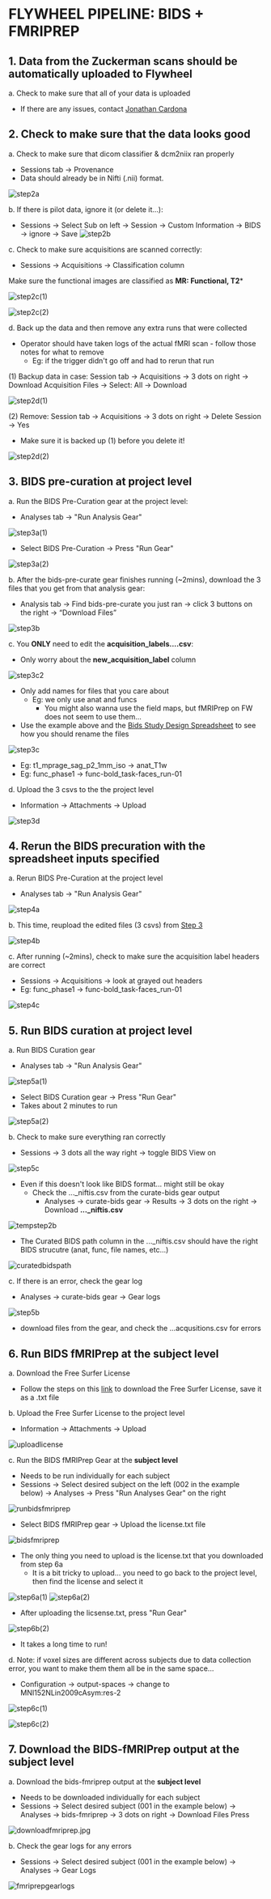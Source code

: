# FLYWHEEL PIPELINE: BIDS + FMRIPREP

## 1. Data from the Zuckerman scans should be automatically uploaded to Flywheel
a. Check to make sure that all of your data is uploaded
- If there are any issues, contact [Jonathan Cardona](jc5724@columbia.edu)

## 2. Check to make sure that the data looks good

a. Check to make sure that dicom classifier & dcm2niix ran properly
- Sessions tab -> Provenance
- Data should already be in Nifti (.nii) format. 

![step2a](imgs/step2a.jpg)

b. If there is pilot data, ignore it (or delete it...):

- Sessions &rarr; Select Sub on left &rarr; Session &rarr; Custom Information &rarr; BIDS &rarr; ignore &rarr; Save
![step2b](imgs/step2b.jpg)

c. Check to make sure acquisitions are scanned correctly:

- Sessions -> Acquisitions -> Classification column

 Make sure the functional images are classified as **MR: Functional, T2***

 ![step2c(1)](imgs/step2c(1).jpg)

![step2c(2)](imgs/step2c(2).jpg)


d. Back up the data and then remove any extra runs that were collected
- Operator should have taken logs of the actual fMRI scan - follow those notes for what to remove
  - Eg: if the trigger didn't go off and had to rerun that run

(1) Backup data in case: Session tab -> Acquisitions -> 3 dots on right -> Download Acquisition Files -> Select: All -> Download

![step2d(1)](imgs/step2d(1).jpg)

(2) Remove: Session tab -> Acquisitions -> 3 dots on right -> Delete Session -> Yes
- Make sure it is backed up (1) before you delete it! 

![step2d(2)](imgs/step2d(2).jpg)

## 3. BIDS pre-curation at project level

a. Run the BIDS Pre-Curation gear at the project level:
- Analyses tab &rarr; "Run Analysis Gear"

![step3a(1)](imgs/step3a(1).jpg)

- Select BIDS Pre-Curation &rarr; Press "Run Gear"

![step3a(2)](imgs/step3a(2).jpg)

b. After the bids-pre-curate gear finishes running (~2mins), download the 3 files that you get from that analysis gear:
- Analysis tab &rarr; Find bids-pre-curate you just ran &rarr; click 3 buttons on the right &rarr; “Download Files”

![step3b](imgs/step3b.jpg)

c. You **ONLY** need to edit the **acquisition_labels....csv**:

- Only worry about the **new_acquisition_label** column

![step3c2](imgs/step3c2.jpg)
- Only add names for files that you care about
  - Eg: we only use anat and funcs 
    - You might also wanna use the field maps, but fMRIPrep on FW does not seem to use them...   
- Use the example above and the  [Bids Study Design Spreadsheet](https://docs.google.com/spreadsheets/d/1DdNVY99udc8NeYpMS_ogAg19FZgkISkP/edit#gid=1495259008) to see how you should rename the files

![step3c](imgs/step3c.jpg)

- Eg: t1_mprage_sag_p2_1mm_iso &rarr; anat_T1w
- Eg: func_phase1 &rarr; func-bold_task-faces_run-01

d. Upload the 3 csvs to the the project level
- Information &rarr; Attachments &rarr; Upload

![step3d](imgs/step3d.jpg)

## 4. Rerun the BIDS precuration with the spreadsheet inputs specified

a. Rerun BIDS Pre-Curation at the project level

- Analyses tab &rarr; "Run Analysis Gear"

![step4a](imgs/step3a(1).jpg)

b. This time, reupload the edited files (3 csvs) from [Step 3](#3-bids-pre-curation-at-project-level)

![step4b](imgs/step4b.jpg)

c. After running (~2mins), check to make sure the acquisition label headers are correct
- Sessions &rarr; Acquisitions &rarr; look at grayed out headers
- Eg: func_phase1 &rarr; func-bold_task-faces_run-01

![step4c](imgs/step4c.jpg)

## 5. Run BIDS curation at project level

a. Run BIDS Curation gear
- Analyses tab &rarr; "Run Analysis Gear"

![step5a(1)](imgs/step3a(1).jpg)

- Select BIDS Curation gear &rarr; Press "Run Gear"
- Takes about 2 minutes to run

![step5a(2)](imgs/step5a.jpg)

b. Check to make sure everything ran correctly

- Sessions &rarr; 3 dots all the way right &rarr; toggle BIDS View on

![step5c](imgs/step5c.jpg)

- Even if this doesn't look like BIDS format... might still be okay
  - Check the ..._niftis.csv from the curate-bids gear output
    - Analyses &rarr; curate-bids gear &rarr; Results &rarr; 3 dots on the right &rarr; Download **..._niftis.csv**
  
![tempstep2b](imgs/tempstep2b(2).jpg)
- The Curated BIDS path column in the ..._niftis.csv should have the right BIDS strucutre (anat, func, file names, etc...)

![curatedbidspath](imgs/curatedbidspath.jpg)

c. If there is an error, check the gear log
- Analyses &rarr; curate-bids gear &rarr; Gear logs

![step5b](imgs/step5b.jpg)

 - download files from the gear, and check the …acqusitions.csv for errors


## 6. Run BIDS fMRIPrep at the subject level

a. Download the Free Surfer License
- Follow the steps on this [link](https://surfer.nmr.mgh.harvard.edu/fswiki/License) to download the Free Surfer License, save it as a .txt file

b. Upload the Free Surfer License to the project level 
- Information &rarr; Attachments &rarr; Upload

![uploadlicense](imgs/uploadlicense.jpg)

c. Run the BIDS fMRIPrep Gear at the **subject level**
- Needs to be run individually for each subject
- Sessions &rarr; Select desired subject on the left (002 in the example below) &rarr; Analyses &rarr; Press "Run Analyses Gear" on the right

![runbidsfmriprep](imgs/runbidsfmriprep.jpg)

- Select BIDS fMRIPrep gear &rarr; Upload the license.txt file

![bidsfmriprep](imgs/bidsfmriprep.jpg)

- The only thing you need to upload is the license.txt that you downloaded from step 6a
  - It is a bit tricky to upload... you need to go back to the project level, then find the license and select it

![step6a(1)](imgs/step6a(1).jpg)
![step6a(2)](imgs/step6a(2).jpg)

- After uploading the licsense.txt, press "Run Gear" 

![step6b(2)](imgs/step6b(2).jpg)

- It takes a long time to run!

d. Note: if voxel sizes are different across subjects due to data collection error, you want to make them them all be in the same space... 

- Configuration -> output-spaces -> change to MNI152NLin2009cAsym:res-2

![step6c(1)](imgs/step6c(1).jpg)

![step6c(2)](imgs/step6c(2).jpg)

## 7. Download the BIDS-fMRIPrep output at the subject level 

a. Download the bids-fmriprep output at the **subject level**
- Needs to be downloaded individually for each subject
- Sessions &rarr; Select desired subject (001 in the example below) &rarr; Analyses &rarr; bids-fmriprep &rarr; 3 dots on right &rarr; Download Files Press

![downloadfmriprep.jpg](imgs/downloadfmriprep.jpg)

b. Check the gear logs for any errors

- Sessions &rarr; Select desired subject (001 in the example below) &rarr; Analyses &rarr; Gear Logs

![fmriprepgearlogs](imgs/fmriprepgearlogs.jpg)
